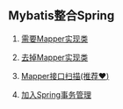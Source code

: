 Mybatis整合Spring
---

1. [需要Mapper实现类](./Mybatis整合Spring-需要Mapper实现类)

2. [去掉Mapper实现类](./Mybatis整合Spring-去掉Mapper实现类)
3. [Mapper接口扫描(推荐:heart:)](./Mybatis整合Spring-Mapper接口扫描)
4. [加入Spring事务管理](./Mybatis整合Spring-加入Spring事务管理)


